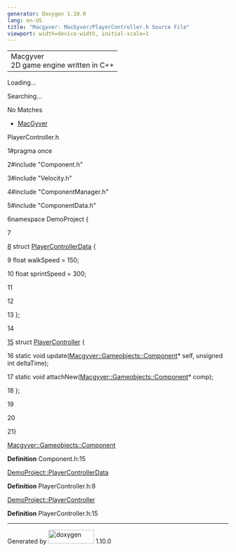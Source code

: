 ```yaml
---
generator: Doxygen 1.10.0
lang: en-US
title: "Macgyver: MacGyver/PlayerController.h Source File"
viewport: width=device-width, initial-scale=1
---
```


<div id="top">

<div id="titlearea">

<table data-cellspacing="0" data-cellpadding="0">
<colgroup>
<col style="width: 100%" />
</colgroup>
<tbody>
<tr id="projectrow" class="odd">
<td id="projectalign"><div id="projectname">
Macgyver
</div>
<div id="projectbrief">
2D game engine written in C++
</div></td>
</tr>
</tbody>
</table>

</div>

<div id="main-nav">

</div>

<div id="MSearchSelectWindow"
onmouseover="return searchBox.OnSearchSelectShow()"
onmouseout="return searchBox.OnSearchSelectHide()"
onkeydown="return searchBox.OnSearchSelectKey(event)">

</div>

<div id="MSearchResultsWindow">

<div id="MSearchResults">

<div class="SRPage">

<div id="SRIndex">

<div id="SRResults">

</div>

<div id="Loading" class="SRStatus">

Loading...

</div>

<div id="Searching" class="SRStatus">

Searching...

</div>

<div id="NoMatches" class="SRStatus">

No Matches

</div>

</div>

</div>

</div>

</div>

<div id="nav-path" class="navpath">

- <a href="dir_e610925873bfe0bf19b07ca2b4f6d40b.html"
  class="el">MacGyver</a>

</div>

</div>

<div class="header">

<div class="headertitle">

<div class="title">

PlayerController.h

</div>

</div>

</div>

<div class="contents">

<div class="fragment">

<div class="line">

<span id="l00001"></span><span class="lineno">
1</span><span class="preprocessor">\#pragma once</span>

</div>

<div class="line">

<span id="l00002"></span><span class="lineno">
2</span><span class="preprocessor">\#include "Component.h"</span>

</div>

<div class="line">

<span id="l00003"></span><span class="lineno">
3</span><span class="preprocessor">\#include "Velocity.h"</span>

</div>

<div class="line">

<span id="l00004"></span><span class="lineno">
4</span><span class="preprocessor">\#include "ComponentManager.h"</span>

</div>

<div class="line">

<span id="l00005"></span><span class="lineno">
5</span><span class="preprocessor">\#include "ComponentData.h"</span>

</div>

<div class="line">

<span id="l00006"></span><span class="lineno">
6</span><span class="keyword">namespace </span>DemoProject {

</div>

<div class="line">

<span id="l00007"></span><span class="lineno"> 7</span>

</div>

<div id="foldopen00008" class="foldopen" data-start="{" end="};">

<div class="line">

<span id="l00008"></span><span class="lineno">
<a href="struct_demo_project_1_1_player_controller_data.html"
class="line">8</a></span> <span class="keyword">struct
</span><a href="struct_demo_project_1_1_player_controller_data.html"
class="code hl_struct">PlayerControllerData</a> {

</div>

<div class="line">

<span id="l00009"></span><span class="lineno"> 9</span>
<span class="keywordtype">float</span> walkSpeed = 150;

</div>

<div class="line">

<span id="l00010"></span><span class="lineno"> 10</span>
<span class="keywordtype">float</span> sprintSpeed = 300;

</div>

<div class="line">

<span id="l00011"></span><span class="lineno"> 11</span>

</div>

<div class="line">

<span id="l00012"></span><span class="lineno"> 12</span>

</div>

<div class="line">

<span id="l00013"></span><span class="lineno"> 13</span> };

</div>

</div>

<div class="line">

<span id="l00014"></span><span class="lineno"> 14</span>

</div>

<div id="foldopen00015" class="foldopen" data-start="{" end="};">

<div class="line">

<span id="l00015"></span><span class="lineno">
<a href="struct_demo_project_1_1_player_controller.html"
class="line">15</a></span> <span class="keyword">struct
</span><a href="struct_demo_project_1_1_player_controller.html"
class="code hl_struct">PlayerController</a> {

</div>

<div class="line">

<span id="l00016"></span><span class="lineno"> 16</span>
<span class="keyword">static</span>
<span class="keywordtype">void</span>
update(<a href="class_macgyver_1_1_gameobjects_1_1_component.html"
class="code hl_class">Macgyver::Gameobjects::Component</a>\* self,
<span class="keywordtype">unsigned</span>
<span class="keywordtype">int</span> deltaTime);

</div>

<div class="line">

<span id="l00017"></span><span class="lineno"> 17</span>
<span class="keyword">static</span>
<span class="keywordtype">void</span>
attachNew(<a href="class_macgyver_1_1_gameobjects_1_1_component.html"
class="code hl_class">Macgyver::Gameobjects::Component</a>\* comp);

</div>

<div class="line">

<span id="l00018"></span><span class="lineno"> 18</span> };

</div>

</div>

<div class="line">

<span id="l00019"></span><span class="lineno"> 19</span>

</div>

<div class="line">

<span id="l00020"></span><span class="lineno"> 20</span>

</div>

<div class="line">

<span id="l00021"></span><span class="lineno"> 21</span>}

</div>

<div id="aclass_macgyver_1_1_gameobjects_1_1_component_html"
class="ttc">

<div class="ttname">

[Macgyver::Gameobjects::Component](class_macgyver_1_1_gameobjects_1_1_component.html)

</div>

<div class="ttdef">

**Definition** Component.h:15

</div>

</div>

<div id="astruct_demo_project_1_1_player_controller_data_html"
class="ttc">

<div class="ttname">

[DemoProject::PlayerControllerData](struct_demo_project_1_1_player_controller_data.html)

</div>

<div class="ttdef">

**Definition** PlayerController.h:8

</div>

</div>

<div id="astruct_demo_project_1_1_player_controller_html" class="ttc">

<div class="ttname">

[DemoProject::PlayerController](struct_demo_project_1_1_player_controller.html)

</div>

<div class="ttdef">

**Definition** PlayerController.h:15

</div>

</div>

</div>

</div>

------------------------------------------------------------------------

<span class="small">Generated
by [<img src="doxygen.svg" class="footer" width="104" height="31"
alt="doxygen" />](https://www.doxygen.org/index.html) 1.10.0</span>
